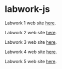 # labwork-js

Labwork 1 web site [here](https://picthur.github.io/labwork-js/Labwork-1/index.html).

Labwork 2 web site [here](https://picthur.github.io/labwork-js/Labwork-2/index.html).

Labwork 3 web site [here](https://picthur.github.io/labwork-js/ArthurB-js-lab-work.html).

Labwork 4 web site [here](https://picthur.github.io/labwork-js/index.html).

Labwork 5 web site [here](https://picthur.github.io/labwork-js/Labwork-5/index.html).
